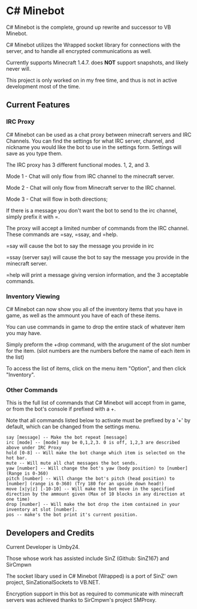 # C# Minebot

C# Minebot is the complete, ground up rewrite and successor to VB Minebot. 

C# Minebot utilizes the Wrapped socket library for connections with the server, and to handle all 
encrypted communications as well.

Currently supports Minecraft 1.4.7. does **NOT** support snapshots, and likely never will.

This project is only worked on in my free time, and thus is not in active development most of the time.

## Current Features

### IRC Proxy

C# Minebot can be used as a chat proxy between minecraft servers and IRC Channels. You can find the settings for what IRC server,
channel, and nickname you would like the bot to use in the settings form. Settings will save as you type them.

The IRC proxy has 3 different functional modes. 1, 2, and 3.

Mode 1 - Chat will only flow from IRC channel to the minecraft server.

Mode 2 - Chat will only flow from Minecraft server to the IRC channel.

Mode 3 - Chat will flow in both directions;

If there is a message you don't want the bot to send to the irc channel, simply prefix it with =.

The proxy will accept a limited number of commands from the IRC channel. These commands are =say, =ssay, and =help.

=say will cause the bot to say the message you provide in irc

=ssay (server say) will cause the bot to say the message you provide in the minecraft server.

=help will print a message giving version information, and the 3 acceptable commands.


### Inventory Viewing

C# Minebot can now show you all of the inventory items that you have in game, as well as the ammount you have of each of these items.

You can use commands in game to drop the entire stack of whatever item you may have. 

Simply preform the +drop command, with the arugument of the slot number for the item. (slot numbers are the numbers before the name of each item in the list)

To access the list of items, click on the menu item "Option", and then click "Inventory".

### Other Commands

This is the full list of commands that C# Minebot will accept from in game, or from the bot's console if prefixed with a +.

Note that all commands listed below to activate must be prefixed by a '+' by default, which can be changed from the settings menu.

	say [message] -- Make the bot repeat [message]
	irc [mode] -- [mode] may be 0,1,2,3. 0 is off, 1,2,3 are described above under IRC Proxy
	hold [0-8] -- Will make the bot change which item is selected on the hot bar.
	mute -- Will mute all chat messages the bot sends.
	yaw [number] -- Will change the bot's yaw (body position) to [number] (Range is 0-360)
	pitch [number] -- Will change the bot's pitch (head position) to [number] (range is 0-360) (Try 180 for an upside down head!)
	move [x|y|z] [-10-10] -- Will make the bot move in the specified direction by the ammount given (Max of 10 blocks in any direction at one time)
	drop [number] -- Will make the bot drop the item contained in your inventory at slot [number].
	pos -- make's the bot print it's current position.



## Developers and Credits

Current Developer is Umby24.

Those whose work has assisted include SinZ (Github: SinZ167) and SirCmpwn

The socket libary used in C# Minebot (Wrapped) is a port of SinZ' own project, SinZationalSockets to VB.NET.

Encryption support in this bot as required to communicate with minecraft servers was achieved thanks to SirCmpwn's project SMProxy.